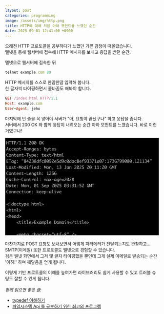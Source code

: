 ```yaml
---
layout: post
categories: programming
image: /assets/img/http.png
title: HTTP에 대해 처음 아하 모먼트를 느꼈던 순간
date: 2025-09-01 12:41:00 +0900
---
```


오래전 HTTP 프로토콜을 공부하다가 느꼈던 기쁜 감정이 떠올랐습니다.  
텔넷을 통해 웹서버에 접속해 HTTP 메시지를 보내고 응답을 받던 순간.

텔넷으로 웹서버에 접속한 뒤
```ruby
telnet example.com 80
```

HTTP 메시지를 스스로 한땀한땀 입력해 봅니다.    
한 글자씩 타이핑하면서 줄바꿈도 해봐야 합니다.

```ruby
GET /index.html HTTP/1.1
Host: example.com
User-Agent: jeho

```


마지막에 빈 줄을 꼭 넣어야 서버가 "아, 요청이 끝났구나" 하고 응답을 줍니다.  
서버에서 200 OK 와 함께 응답이 내려오는 순간 아하 모먼트를 느꼈습니다. 바로 이런 거였구나!

![http 응답](/assets/img/http.png)

마찬가지로 POST 요청도 보내보면서 어떻게 파라메터가 전달되는지도 관찰하고...  
SMTP(이메일) 또한 프로토콜도 텔넷으로 경험할 수 있습니다.  
검은 텔넷 화면에서 그저 몇 글자 타이핑했을 뿐인데 그게 실제 이메일로 발송되는 순간 '아하!' 하며 깨달음을 얻게 됩니다.

이렇게 기반 프로토콜의 이해를 높여가면 라이브러리도 쉽게 사용할 수 있고 트러블 슈팅도 잘할 수 있게 됩니다.
<br>
<br>
*함께 읽으면 좋은 글:*
* [typedef 이해하기](/programming/2011/01/04/typedef-이해하기.html)
* [파일시스템 Api 를 공부하기 위한 최고의 프로그램](/programming/2010/12/27/파일-조작-테스트를-위한-최고의-프로그램.html)
